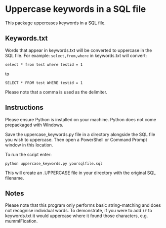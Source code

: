 # Uppercase keywords in a SQL file
This package uppercases keywords in a SQL file.

## Keywords.txt
Words that appear in keywords.txt will be converted to uppercase in the SQL file. For example: ```select,from,where``` in keywords.txt will convert:

```
select * from test where testid = 1
```

to

```
SELECT * FROM test WHERE testid = 1
```

Please note that a comma is used as the delimiter.

## Instructions
Please ensure Python is installed on your machine. Python does not come prepackaged with Windows.

Save the uppercase_keywords.py file in a directory alongside the SQL file you wish to uppercase. Then open a PowerShell or Command Prompt window in this location.

To run the script enter:

```
python uppercase_keywords.py yoursqlfile.sql
```
This will create an .UPPERCASE file in your directory with the original SQL filename.

## Notes
Please note that this program only performs basic string-matching and does not recognise individual words. To demonstrate, if you were to add ```if``` to keywords.txt it would uppercase where it found those characters, e.g. mummIFication.

